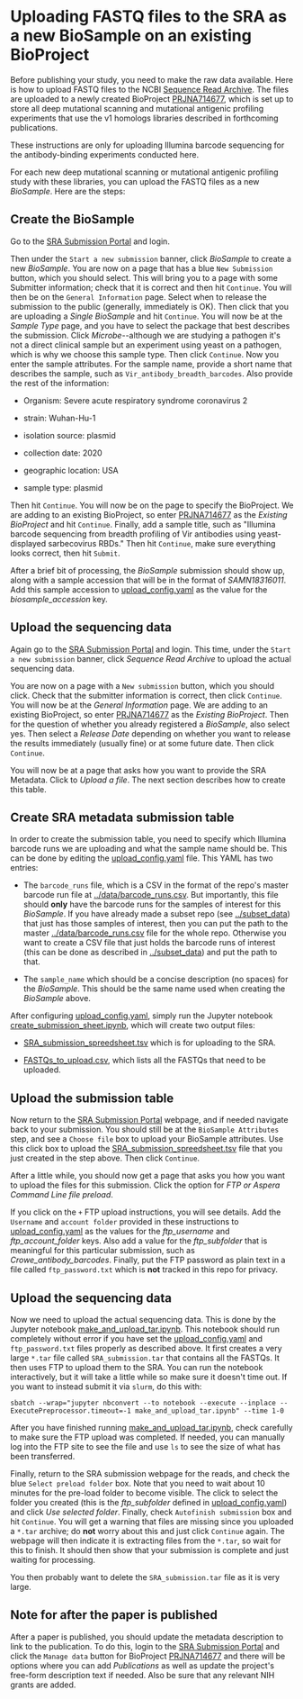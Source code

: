 # Uploading FASTQ files to the SRA as a new BioSample on an existing BioProject

Before publishing your study, you need to make the raw data available.
Here is how to upload FASTQ files to the NCBI [Sequence Read Archive](https://www.ncbi.nlm.nih.gov/sra).
The files are uploaded to a newly created BioProject [PRJNA714677](https://www.ncbi.nlm.nih.gov/bioproject/PRJNA714677), which is set up to store all deep mutational scanning and mutational antigenic profiling experiments that use the v1 homologs libraries described in forthcoming publications.

These instructions are only for uploading Illumina barcode sequencing for the antibody-binding experiments conducted here.

For each new deep mutational scanning or mutational antigenic profiling study with these libraries, you can upload the FASTQ files as a new *BioSample*.
Here are the steps:

## Create the BioSample
Go to the [SRA Submission Portal](https://submit.ncbi.nlm.nih.gov/subs/) and login.

Then under the `Start a new submission` banner, click *BioSample* to create a new *BioSample*.
You are now on a page that has a blue `New Submission` button, which you should select.
This will bring you to a page with some Submitter information; check that it is correct and then hit `Continue`.
You will then be on the `General Information` page.
Select when to release the submission to the public (generally, immediately is OK).
Then click that you are uploading a *Single BioSample* and hit `Continue`.
You will now be at the *Sample Type* page, and you have to select the package that best describes the submission.
Click *Microbe*--although we are studying a pathogen it's not a direct clinical sample but an experiment using yeast on a pathogen, which is why we choose this sample type.
Then click `Continue`.
Now you enter the sample attributes.
For the sample name, provide a short name that describes the sample, such as `Vir_antibody_breadth_barcodes`.
Also provide the rest of the information:

  - Organism: Severe acute respiratory syndrome coronavirus 2

  - strain: Wuhan-Hu-1

  - isolation source: plasmid

  - collection date: 2020

  - geographic location: USA

  - sample type: plasmid

Then hit `Continue`.
You will now be on the page to specify the BioProject.
We are adding to an existing BioProject, so enter [PRJNA714677](https://www.ncbi.nlm.nih.gov/bioproject/PRJNA714677) as the *Existing BioProject* and hit `Continue`.
Finally, add a sample title, such as "Illumina barcode sequencing from breadth profiling of Vir antibodies using yeast-displayed sarbecovirus RBDs."
Then hit `Continue`, make sure everything looks correct, then hit `Submit`.

After a brief bit of processing, the *BioSample* submission should show up, along with a sample accession that will be in the format of *SAMN18316011*.
Add this sample accession to [upload_config.yaml](upload_config.yaml) as the value for the *biosample_accession* key.

## Upload the sequencing data
Again go to the [SRA Submission Portal](https://submit.ncbi.nlm.nih.gov/subs/) and login.
This time, under the `Start a new submission` banner, click *Sequence Read Archive* to upload the actual sequencing data.

You are now on a page with a `New submission` button, which you should click.
Check that the submitter information is correct, then click `Continue`.
You will now be at the *General Information* page.
We are adding to an existing BioProject, so enter [PRJNA714677](https://www.ncbi.nlm.nih.gov/bioproject/PRJNA714677) as the *Existing BioProject*.
Then for the question of whether you already registered a *BioSample*, also select yes.
Then select a *Release Date* depending on whether you want to release the results immediately (usually fine) or at some future date.
Then click `Continue`.

You will now be at a page that asks how you want to provide the SRA Metadata.
Click to *Upload a file*.
The next section describes how to create this table.

## Create SRA metadata submission table
In order to create the submission table, you need to specify which Illumina barcode runs we are uploading and what the sample name should be.
This can be done by editing the [upload_config.yaml](upload_config.yaml) file.
This YAML has two entries:

 - The `barcode_runs` file, which is a CSV in the format of the repo's master barcode run file at [../data/barcode_runs.csv](../data/barcode_runs.csv). But importantly, this file should **only** have the barcode runs for the samples of interest for this *BioSample*. If you have already made a subset repo (see [../subset_data](../subset_data)) that just has those samples of interest, then you can put the path to the master [../data/barcode_runs.csv](../data/barcode_runs.csv) file for the whole repo. Otherwise you want to create a CSV file that just holds the barcode runs of interest (this can be done as described in [../subset_data](subset_data)) and put the path to that.

 - The `sample_name` which should be a concise description (no spaces) for the *BioSample*. This should be the same name used when creating the *BioSample* above.

After configuring [upload_config.yaml](upload_config.yaml), simply run the Jupyter notebook [create_submission_sheet.ipynb](create_submission_sheet.ipynb), which will create two output files:

  - [SRA_submission_spreedsheet.tsv](SRA_submission_spreedsheet.tsv) which is for uploading to the SRA.

  - [FASTQs_to_upload.csv](FASTQs_to_upload.csv), which lists all the FASTQs that need to be uploaded.

## Upload the submission table
Now return to the [SRA Submission Portal](https://submit.ncbi.nlm.nih.gov/subs/sra/) webpage, and if needed navigate back to your submission.
You should still be at the `BioSample Attributes` step, and see a `Choose file` box to upload your BioSample attributes.
Use this click box to upload the [SRA_submission_spreedsheet.tsv](SRA_submission_spreedsheet.tsv) file that you just created in the step above.
Then click `Continue`.

After a little while, you should now get a page that asks you how you want to upload the files for this submission.
Click the option for *FTP or Aspera Command Line file preload*.

If you click on the `+` FTP upload instructions, you will see details.
Add the `Username` and `account folder` provided in these instructions to [upload_config.yaml](upload_config.yaml) as the values for the *ftp_username* and *ftp_account_folder* keys.
Also add a value for the *ftp_subfolder* that is meaningful for this particular submission, such as *Crowe_antibody_barcodes*.
Finally, put the FTP password as plain text in a file called `ftp_password.txt` which is **not** tracked in this repo for privacy.

## Upload the sequencing data
Now we need to upload the actual sequencing data.
This is done by the Jupyter notebook [make_and_upload_tar.ipynb](make_and_upload_tar.ipynb).
This notebook should run completely without error if you have set the [upload_config.yaml](upload_config.yaml) and `ftp_password.txt` files properly as described above.
It first creates a very large `*.tar` file called `SRA_submission.tar` that contains all the FASTQs.
It then uses FTP to upload them to the SRA.
You can run the notebook interactively, but it will take a little while so make sure it doesn't time out.
If you want to instead submit it via `slurm`, do this with:

    sbatch --wrap="jupyter nbconvert --to notebook --execute --inplace --ExecutePreprocessor.timeout=-1 make_and_upload_tar.ipynb" --time 1-0

After you have finished running [make_and_upload_tar.ipynb](make_and_upload_tar.ipynb), check carefully to make sure the FTP upload was completed.
If needed, you can manually log into the FTP site to see the file and use `ls` to see the size of what has been transferred.

Finally, return to the SRA submission webpage for the reads, and check the blue `Select preload folder` box.
Note that you need to wait about 10 minutes for the pre-load folder to become visible.
The click to select the folder you created (this is the *ftp_subfolder* defined in [upload_config.yaml](upload_config.yaml)) and click *Use selected folder*.
Finally, check `Autofinish submission` box and hit `Continue`.
You will get a warning that files are missing since you uploaded a `*.tar` archive; do **not** worry about this and just click `Continue` again.
The webpage will then indicate it is extracting files from the `*.tar`, so wait for this to finish.
It should then show that your submission is complete and just waiting for processing.

You then probably want to delete the `SRA_submission.tar` file as it is very large.

## Note for after the paper is published
After a paper is published, you should update the metadata description to link to the publication.
To do this, login to the [SRA Submission Portal](https://submit.ncbi.nlm.nih.gov/subs/sra/) and click the `Manage data` button for BioProject [PRJNA714677](https://www.ncbi.nlm.nih.gov/bioproject/PRJNA714677) and there will be options where you can add *Publications* as well as update the project's free-form description text if needed.
Also be sure that any relevant NIH grants are added.


